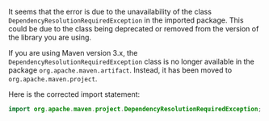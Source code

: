 It seems that the error is due to the unavailability of the class `DependencyResolutionRequiredException` in the imported package. This could be due to the class being deprecated or removed from the version of the library you are using.

If you are using Maven version 3.x, the `DependencyResolutionRequiredException` class is no longer available in the package `org.apache.maven.artifact`. Instead, it has been moved to `org.apache.maven.project`. 

Here is the corrected import statement:

```java
import org.apache.maven.project.DependencyResolutionRequiredException;
```